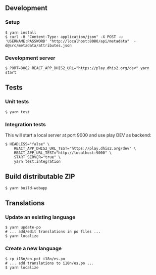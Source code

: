 ## Development

### Setup

```shell
$ yarn install
$ curl -H "Content-Type: application/json" -X POST -u 'USERNAME:PASSWORD' "http://localhost:8080/api/metadata"  -d@src/metadata/attributes.json
```

### Development server

```shell
$ PORT=8082 REACT_APP_DHIS2_URL="https://play.dhis2.org/dev" yarn start
```

## Tests

### Unit tests

```shell
$ yarn test
```

### Integration tests

This will start a local server at port 9000 and use play DEV as backend:

```shell
$ HEADLESS="false" \
    REACT_APP_DHIS2_URL_TEST="https://play.dhis2.org/dev" \
    REACT_APP_URL_TEST="http://localhost:9000" \
    START_SERVER="true" \
    yarn test:integration
```

## Build distributable ZIP

```shell
$ yarn build-webapp
```

## Translations

### Update an existing language

```shell
$ yarn update-po
# ... add/edit translations in po files ...
$ yarn localize
```

### Create a new language

```shell
$ cp i18n/en.pot i18n/es.po
# ... add translations to i18n/es.po ...
$ yarn localize
```
